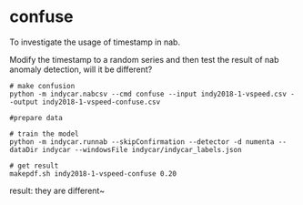 confuse
============

To investigate the usage of timestamp in nab.

Modify the timestamp to a random series and then test the result of nab anomaly detection, will it be different?


```
# make confusion
python -m indycar.nabcsv --cmd confuse --input indy2018-1-vspeed.csv --output indy2018-1-vspeed-confuse.csv

#prepare data

# train the model
python -m indycar.runnab --skipConfirmation --detector -d numenta --dataDir indycar --windowsFile indycar/indycar_labels.json

# get result
makepdf.sh indy2018-1-vspeed-confuse 0.20

```

result: they are different~
